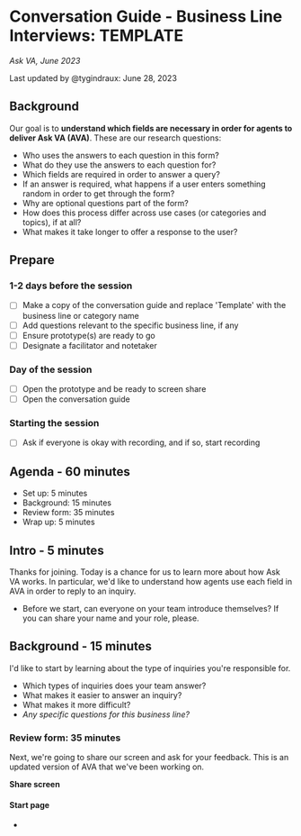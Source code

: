 # Conversation Guide - Business Line Interviews: TEMPLATE
*Ask VA, June 2023*

Last updated by @tygindraux: June 28, 2023

## Background

Our goal is to **understand which fields are necessary in order for agents to deliver Ask VA (AVA)**. These are our research questions:

* Who uses the answers to each question in this form?
* What do they use the answers to each question for?
* Which fields are required in order to answer a query?
* If an answer is required, what happens if a user enters something random in order to get through the form?
* Why are optional questions part of the form?
* How does this process differ across use cases (or categories and topics), if at all?
* What makes it take longer to offer a response to the user?

## Prepare

### 1-2 days before the session
- [ ] Make a copy of the conversation guide and replace 'Template' with the business line or category name
- [ ] Add questions relevant to the specific business line, if any
- [ ] Ensure prototype(s) are ready to go
- [ ] Designate a facilitator and notetaker

### Day of the session
- [ ] Open the prototype and be ready to screen share
- [ ] Open the conversation guide

### Starting the session
- [ ] Ask if everyone is okay with recording, and if so, start recording

## Agenda - 60 minutes

* Set up: 5 minutes
* Background: 15 minutes
* Review form: 35 minutes
* Wrap up: 5 minutes

## Intro - 5 minutes

Thanks for joining. Today is a chance for us to learn more about how Ask VA works. In particular, we'd like to understand how agents use each field in AVA in order to reply to an inquiry.

* Before we start, can everyone on your team introduce themselves? If you can share your name and your role, please.

## Background - 15 minutes

I'd like to start by learning about the type of inquiries you're responsible for.

* Which types of inquiries does your team answer?
* What makes it easier to answer an inquiry?
* What makes it more difficult?
* *Any specific questions for this business line?*

### Review form: 35 minutes

Next, we're going to share our screen and ask for your feedback. This is an updated version of AVA that we've been working on.

**Share screen**

#### Start page

* 

